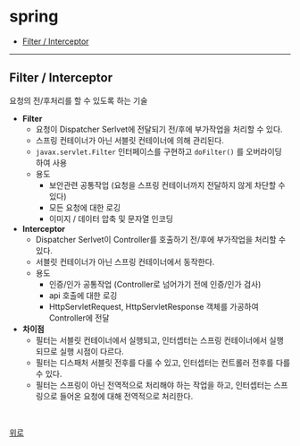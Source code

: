 # spring

- [Filter / Interceptor](#filter--interceptor)
 
--- 

## Filter / Interceptor
요청의 전/후처리를 할 수 있도록 하는 기술
* **Filter**
  * 요청이 Dispatcher Serlvet에 전달되기 전/후에 부가작업을 처리할 수 있다.
  * 스프링 컨테이너가 아닌 서블릿 컨테이너에 의해 관리된다.
  * `javax.servlet.Filter` 인터페이스를 구현하고 `doFilter()` 를 오버라이딩 하여 사용
  * 용도
    * 보안관련 공통작업 (요청을 스프링 컨테이너까지 전달하지 않게 차단할 수 있다)
    * 모든 요청에 대한 로깅
    * 이미지 / 데이터 압축 및 문자열 인코딩
* **Interceptor**
  * Dispatcher Serlvet이 Controller를 호출하기 전/후에 부가작업을 처리할 수 있다.
  * 서블릿 컨테이너가 아닌 스프링 컨테이너에서 동작한다.
  * 용도
    * 인증/인가 공통작업 (Controller로 넘어가기 전에 인증/인가 검사)
    * api 호출에 대한 로깅
    * HttpServletRequest, HttpServletResponse 객체를 가공하여 Controller에 전달
* **차이점**
  * 필터는 서블릿 컨테이너에서 실행되고, 인터셉터는 스프링 컨테이너에서 실행되므로 실행 시점이 다르다.
  * 필터는 디스패처 서블릿 전후를 다룰 수 있고, 인터셉터는 컨트롤러 전후를 다를 수 있다.
  * 필터는 스프링이 아닌 전역적으로 처리해야 하는 작업을 하고, 인터셉터는 스프링으로 들어온 요청에 대해 전역적으로 처리한다.

<br>

[위로](#spring)

<br>
